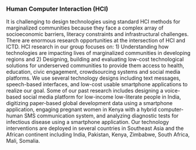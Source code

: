 ### Human Computer Interaction (HCI)

It is challenging to design technologies using standard HCI methods for marginalized communities because they face a complex array of socioeconomic barriers, literacy constraints and infrastructural challenges. There are enormous research opportunities at the intersection of HCI and ICTD.  HCI research in our group focuses on: 1) Understanding how technologies are impacting lives of marginalized communities in developing regions and 2) Designing, building and evaluating low-cost technological solutions for underserved communities to provide them access to health, education, civic engagement, crowdsourcing systems and social media platforms. We use several technology designs including text messages, speech-based interfaces, and low-cost usable smartphone applications to realize our goal. Some of our past research includes designing a voice-based social media platform for low-income low-literate people in India, digitizing paper-based global development data using a smartphone application, engaging pregnant women in Kenya with a hybrid computer-human SMS communication system, and analyzing diagnostic tests for infectious disease using a smartphone application. Our technology interventions are deployed in several countries in Southeast Asia and the African continent including India, Pakistan, Kenya, Zimbabwe, South Africa, Mali, Somalia.
